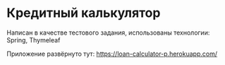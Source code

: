 # Кредитный калькулятор
Написан в качестве тестового задания, использованы технологии: Spring, Thymeleaf

Приложение развёрнуто тут: https://loan-calculator-p.herokuapp.com/
